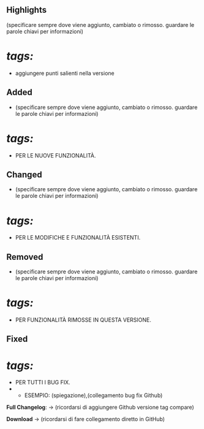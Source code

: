## Highlights

(specificare sempre dove viene aggiunto, cambiato o rimosso. guardare le parole chiavi per informazioni)
# _tags:_

- aggiungere punti salienti nella versione

## Added

- (specificare sempre dove viene aggiunto, cambiato o rimosso. guardare le parole chiavi per informazioni)
# _tags:_

- PER LE NUOVE FUNZIONALITÀ.

## Changed

- (specificare sempre dove viene aggiunto, cambiato o rimosso. guardare le parole chiavi per informazioni)
# _tags:_

- PER LE MODIFICHE E FUNZIONALITÀ ESISTENTI.

## Removed

- (specificare sempre dove viene aggiunto, cambiato o rimosso. guardare le parole chiavi per informazioni)
# _tags:_

- PER FUNZIONALITÀ RIMOSSE IN QUESTA VERSIONE.

## Fixed

# _tags:_

- PER TUTTI I BUG FIX.
- - ESEMPIO: (spiegazione),(collegamento bug fix Github)

**Full Changelog**: -> (ricordarsi di aggiungere Github versione tag compare)

**Download** -> (ricordarsi di fare collegamento diretto in GitHub)